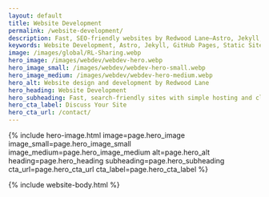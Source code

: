 ```yaml
---
layout: default
title: Website Development
permalink: /website-development/
description: Fast, SEO-friendly websites by Redwood Lane—Astro, Jekyll, and GitHub Pages. Clean builds, smart migrations, and performance tuning.
keywords: Website Development, Astro, Jekyll, GitHub Pages, Static Sites, SEO, Performance
image: /images/global/RL-Sharing.webp
hero_image: /images/webdev/webdev-hero.webp
hero_image_small: /images/webdev/webdev-hero-small.webp
hero_image_medium: /images/webdev/webdev-hero-medium.webp
hero_alt: Website design and development by Redwood Lane
hero_heading: Website Development
hero_subheading: Fast, search-friendly sites with simple hosting and clean authoring.
hero_cta_label: Discuss Your Site
hero_cta_url: /contact/
---
```


{% include hero-image.html
  image=page.hero_image
  image_small=page.hero_image_small
  image_medium=page.hero_image_medium
  alt=page.hero_alt
  heading=page.hero_heading
  subheading=page.hero_subheading
  cta_url=page.hero_cta_url
  cta_label=page.hero_cta_label
%}

{% include website-body.html %}
